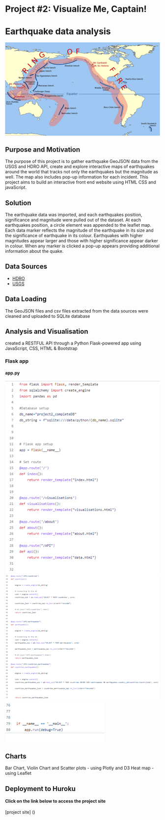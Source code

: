 # Project #2: Visualize Me, Captain!
# Earthquake data analysis

![Earthquakes](images\pacific-ring-of-fire.jpg)

## Purpose and Motivation
The purpose of this project is to gather earthquake GeoJSON data from the USGS and HDRO API, create and explore interactive maps of earthquakes around the world that tracks not only the earthquakes but the magnitude as well. The map also includes pop-up information for each incident.
This project aims to build an interactive front end website using HTML CSS and javaScript.

## Solution
The earthquake data was imported, and each earthquakes position, significance and magnitude were pulled out of the dataset. At each earthquakes position, a circle element was appended to the leaflet map. Each data marker reflects the magnitude of the earthquake in its size and the significance of earthquake in its colour. Earthquakes with higher magnitudes appear larger and those with higher significance appear darker in colour. When any marker is clicked a pop-up appears providing additional information about the quake.

## Data Sources

* [ HDRO ](http://hdr.undp.org/en/content/human-development-report-office-statistical-data-api)
* [USGS](https://earthquake.usgs.gov/earthquakes/feed/v1.0/summary/all_month.geojson)

## Data Loading 

The GeoJSON files and csv files extracted from the data sources were cleaned and uploaded to SQLite database


## Analysis and Visualisation

created a RESTFUL API through a Python Flask-powered app using JavaScript, CSS, HTML & Bootstrap

### Flask app
####            app.py

![pic1](images\flask-pic-1.png)
![pic2](images\flask-pic-2.png)
![pic3](images\flask-pic-3.png)


## Charts

Bar Chart, Violin Chart and Scatter plots - using Plotly and D3
Heat map - using Leaflet

## Deployment to Huroku

#### Click on the link below to access the project site

[project site] ()







